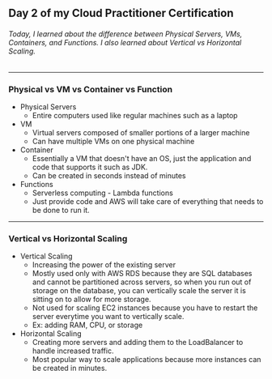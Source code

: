 ## Day 2 of my Cloud Practitioner Certification
###### Today, I learned about the difference between Physical Servers, VMs, Containers, and Functions. I also learned about Vertical vs Horizontal Scaling.

---

### Physical vs VM vs Container vs Function
* Physical Servers
  * Entire computers used like regular machines such as a laptop
* VM
  * Virtual servers composed of smaller portions of a larger machine
  * Can have multiple VMs on one physical machine
* Container
  * Essentially a VM that doesn't have an OS, just the application and code that supports it such as JDK.
  * Can be created in seconds instead of minutes
* Functions
  *  Serverless computing - Lambda functions
  *  Just provide code and AWS will take care of everything that needs to be done to run it.


---

### Vertical vs Horizontal Scaling
* Vertical Scaling
  * Increasing the power of the existing server
  * Mostly used only with AWS RDS because they are SQL databases and cannot be partitioned across servers, so when 
you run out of storage on the database, you can vertically scale the server it is sitting on to allow for more storage.
  * Not used for scaling EC2 instances because you have to restart the server everytime you want to vertically scale.
  * Ex: adding RAM, CPU, or storage
* Horizontal Scaling
  * Creating more servers and adding them to the LoadBalancer to handle increased traffic.
  * Most popular way to scale applications because more instances can be created in minutes.


